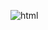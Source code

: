![html](https://user-images.githubusercontent.com/2177262/149684665-0017c492-891a-400d-9820-29a03aebdadb.png)
<!--
### Hi there 👋

**nyhtml/nyhtml** is a ✨ _special_ ✨ repository because its `README.md` (this file) appears on your GitHub profile.

Here are some ideas to get you started:

- 🔭 I’m currently working on ...
- 🌱 I’m currently learning ...
- 👯 I’m looking to collaborate on ...
- 🤔 I’m looking for help with ...
- 💬 Ask me about ...
- 📫 How to reach me: ...
- 😄 Pronouns: ...
- ⚡ Fun fact: ...
-->
